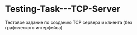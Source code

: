 # Testing-Task---TCP-Server
Тестовое задание по созданию TCP сервера и клиента (без графического интерфейса)

